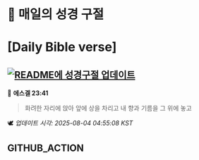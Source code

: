 # 🙏 매일의 성경 구절
# [Daily Bible verse]
## [![README에 성경구절 업데이트](https://github.com/DONGSUKA/first_test/actions/workflows/update-readme-bible.yml/badge.svg)](https://github.com/DONGSUKA/first_test/actions/workflows/update-readme-bible.yml)
<!-- START_BIBLE_VERSE -->
📖 **에스겔 23:41**
> 화려한 자리에 앉아 앞에 상을 차리고 내 향과 기름을 그 위에 놓고

🕊️ _업데이트 시각: 2025-08-04 04:55:08 KST_
  <!-- END_BIBLE_VERSE -->
## GITHUB_ACTION

